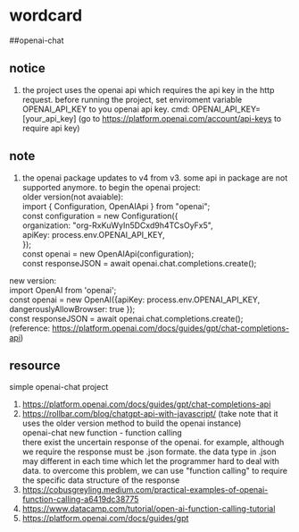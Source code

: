 # wordcard


##openai-chat  
## notice  
1. the project uses the openai api which requires the api key in the http request. before running the project, set enviroment variable OPENAI_API_KEY to you openai api key. cmd: OPENAI_API_KEY=[your_api_key]
(go to https://platform.openai.com/account/api-keys to require api key)  

## note  
1. the openai package updates to v4 from v3. some api in package are not supported anymore. to begin the openai project:   
older version(not avaiable):  
import { Configuration, OpenAIApi } from "openai";  
const configuration = new Configuration({  
    organization: "org-RxKuWyIn5DCxd9h4TCsOyFx5",  
    apiKey: process.env.OPENAI_API_KEY,  
});  
const openai = new OpenAIApi(configuration);  
const responseJSON = await openai.chat.completions.create();  

new version:  
import OpenAI from 'openai';  
const openai = new OpenAI({apiKey: process.env.OPENAI_API_KEY, dangerouslyAllowBrowser: true });  
const responseJSON = await openai.chat.completions.create();  
(reference: https://platform.openai.com/docs/guides/gpt/chat-completions-api)  


## resource  
simple openai-chat project  
1. https://platform.openai.com/docs/guides/gpt/chat-completions-api  
2. https://rollbar.com/blog/chatgpt-api-with-javascript/ (take note that it uses the older version method to build the openai instance)  
openai-chat new function - function calling    
there exist the uncertain response of the openai. for example, although we require the response must be .json formate. the data type in .json may different in each time which let the programmer hard to deal with data. to overcome this problem, we can use "function calling" to  require the specific data structure of the response  
1. https://cobusgreyling.medium.com/practical-examples-of-openai-function-calling-a6419dc38775  
2. https://www.datacamp.com/tutorial/open-ai-function-calling-tutorial  
3. https://platform.openai.com/docs/guides/gpt  
